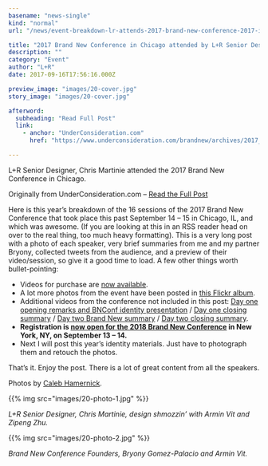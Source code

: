 ```yaml
---
basename: "news-single"
kind: "normal"
url: "/news/event-breakdown-lr-attends-2017-brand-new-conference-2017-in-chicago.html"

title: "2017 Brand New Conference in Chicago attended by L+R Senior Designer, Chris Martiníe"
description: ""
category: "Event"
author: "L+R"
date: 2017-09-16T17:56:16.000Z

preview_image: "images/20-cover.jpg"
story_image: "images/20-cover.jpg"

afterword:
  subheading: "Read Full Post"
  link:
    - anchor: "UnderConsideration.com"
      href: "https://www.underconsideration.com/brandnew/archives/2017_brand_new_conference_photos_tweets_and_videos.php"

---
```


L+R Senior Designer, Chris Martinie attended the 2017 Brand New Conference in Chicago.

Originally from UnderConsideration.com – [Read the Full Post](https://www.underconsideration.com/brandnew/archives/2017_brand_new_conference_photos_tweets_and_videos.php)

Here is this year’s breakdown of the 16 sessions of the 2017 Brand New Conference that took place this past September 14 – 15 in Chicago, IL, and which was awesome. (If you are looking at this in an RSS reader head on over to the real thing, too much heavy formatting). This is a very long post with a photo of each speaker, very brief summaries from me and my partner Bryony, collected tweets from the audience, and a preview of their video/session, so give it a good time to load. A few other things worth bullet-pointing:

* Videos for purchase are [now available](http://www.underconsideration.com/brandnewconference/video/inventory/).
* A lot more photos from the event have been posted in [this Flickr album](https://www.flickr.com/photos/underconsideration/albums/72157685382281412).
* Additional videos from the conference not included in this post: [Day one opening remarks and BNConf identity presentation](https://vimeo.com/234547306) / [Day one closing summary](https://vimeo.com/234547046) / [Day two Brand New summary](https://vimeo.com/234482449) / [Day two closing summary](https://vimeo.com/234917883).
* **Registration is [now open for the 2018 Brand New Conference](https://www.underconsideration.com/brandnewconference/register-2018/conference/) in New York, NY, on September 13 – 14.**
* Next I will post this year’s identity materials. Just have to photograph them and retouch the photos.

That’s it. Enjoy the post. There is a lot of great content from all the speakers.

Photos by [Caleb Hamernick](http://www.calebhamernick.com/).

{{% img src="images/20-photo-1.jpg" %}}

*L+R Senior Designer, Chris Martinie, design shmozzin’ with Armin Vit and Zipeng Zhu.*

{{% img src="images/20-photo-2.jpg" %}}

*Brand New Conference Founders, Bryony Gomez-Palacio and Armin Vit.*
